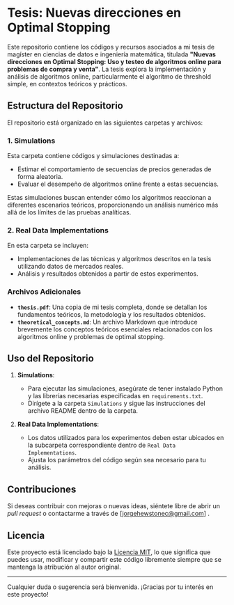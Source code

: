 # Tesis: Nuevas direcciones en Optimal Stopping

Este repositorio contiene los códigos y recursos asociados a mi tesis de magíster en ciencias de datos e ingeniería matemática, titulada **"Nuevas direcciones en Optimal Stopping: Uso y testeo de algoritmos online para problemas de compra y venta"**. La tesis explora la implementación y análisis de algoritmos online, particularmente el algoritmo de threshold simple, en contextos teóricos y prácticos.

## Estructura del Repositorio

El repositorio está organizado en las siguientes carpetas y archivos:

### 1. **Simulations**
Esta carpeta contiene códigos y simulaciones destinadas a:
- Estimar el comportamiento de secuencias de precios generadas de forma aleatoria.
- Evaluar el desempeño de algoritmos online frente a estas secuencias.

Estas simulaciones buscan entender cómo los algoritmos reaccionan a diferentes escenarios teóricos, proporcionando un análisis numérico más allá de los límites de las pruebas analíticas.

### 2. **Real Data Implementations**
En esta carpeta se incluyen:
- Implementaciones de las técnicas y algoritmos descritos en la tesis utilizando datos de mercados reales.
- Análisis y resultados obtenidos a partir de estos experimentos.

### Archivos Adicionales
- **`thesis.pdf`**: Una copia de mi tesis completa, donde se detallan los fundamentos teóricos, la metodología y los resultados obtenidos.
- **`theoretical_concepts.md`**: Un archivo Markdown que introduce brevemente los conceptos teóricos esenciales relacionados con los algoritmos online y problemas de optimal stopping.

## Uso del Repositorio

1. **Simulations**: 
   - Para ejecutar las simulaciones, asegúrate de tener instalado Python y las librerías necesarias especificadas en `requirements.txt`.
   - Dirígete a la carpeta `Simulations` y sigue las instrucciones del archivo README dentro de la carpeta.

2. **Real Data Implementations**:
   - Los datos utilizados para los experimentos deben estar ubicados en la subcarpeta correspondiente dentro de `Real Data Implementations`.
   - Ajusta los parámetros del código según sea necesario para tu análisis.

## Contribuciones

Si deseas contribuir con mejoras o nuevas ideas, siéntete libre de abrir un *pull request* o contactarme a través de [jorgehewstonec@gmail.com] .

## Licencia
Este proyecto está licenciado bajo la [Licencia MIT](LICENSE), lo que significa que puedes usar, modificar y compartir este código libremente siempre que se mantenga la atribución al autor original.

---
Cualquier duda o sugerencia será bienvenida. ¡Gracias por tu interés en este proyecto!
